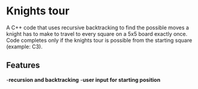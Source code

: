 # Knights tour

A C++ code that uses recursive backtracking to find the possible moves a knight has to make to travel to every square on a 5x5 board exactly once. Code completes only if the knights tour is possible from the starting square (example: C3).

## Features

-**recursion and backtracking**
-**user input for starting position**

